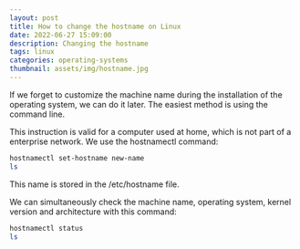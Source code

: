 ```yaml
---
layout: post
title: How to change the hostname on Linux
date: 2022-06-27 15:09:00
description: Changing the hostname
tags: linux
categories: operating-systems
thumbnail: assets/img/hostname.jpg
---
```


If we forget to customize the machine name during the installation of the operating system, we can do it later. The easiest method is using the command line.

This instruction is valid for a computer used at home, which is not part of a enterprise network. We use the hostnamectl command:

```bash
hostnamectl set-hostname new-name
ls
```

This name is stored in the /etc/hostname file.

We can simultaneously check the machine name, operating system, kernel version and architecture with this command:

```bash
hostnamectl status
ls
```

&nbsp;

<script src="https://giscus.app/client.js"
        data-repo="pratajo/pratajo.github.io"
        data-repo-id="R_kgDONl93Sw"
        data-category="Comments"
        data-category-id="DIC_kwDONl93S84Cl7yv"
        data-mapping="title"
        data-strict="1"
        data-reactions-enabled="1"
        data-emit-metadata="0"
        data-input-position="bottom"
        data-theme="preferred_color_scheme"
        data-lang="en"
        crossorigin="anonymous"
        async>
</script>
